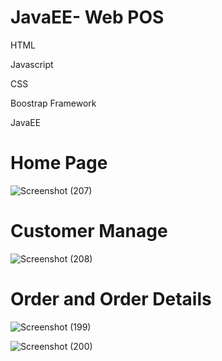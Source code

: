 # JavaEE- Web POS


HTML

Javascript

CSS

Boostrap Framework

JavaEE

# Home Page

![Screenshot (207)](https://github.com/SavindiRashmika/JavaEE-POS/assets/125721035/10e85837-d035-42f6-a59e-c9cb013ea843)


# Customer Manage

![Screenshot (208)](https://github.com/SavindiRashmika/JavaEE-POS/assets/125721035/ceb6a0f2-023f-4958-afd0-c21feb530a89)


# Order and Order Details

![Screenshot (199)](https://github.com/SavindiRashmika/JavaEE-POS/assets/125721035/e9e660bc-99df-47dd-95cf-a42e3b3816e6)


![Screenshot (200)](https://github.com/SavindiRashmika/JavaEE-POS/assets/125721035/919f56ac-5dda-407e-9423-e9ae3be65844)
